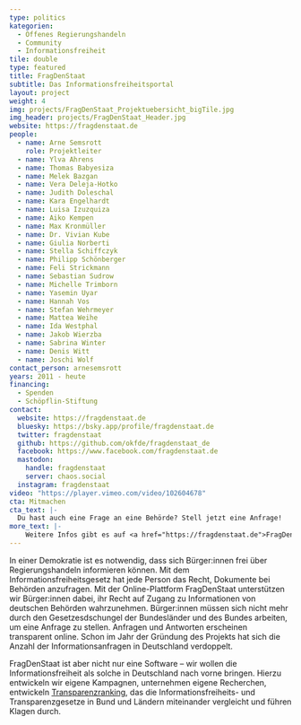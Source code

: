```yaml
---
type: politics
kategorien:
  - Offenes Regierungshandeln
  - Community
  - Informationsfreiheit
tile: double
type: featured
title: FragDenStaat
subtitle: Das Informationsfreiheitsportal
layout: project
weight: 4
img: projects/FragDenStaat_Projektuebersicht_bigTile.jpg
img_header: projects/FragDenStaat_Header.jpg
website: https://fragdenstaat.de
people:
  - name: Arne Semsrott
    role: Projektleiter
  - name: Ylva Ahrens
  - name: Thomas Babyesiza
  - name: Melek Bazgan
  - name: Vera Deleja-Hotko
  - name: Judith Doleschal
  - name: Kara Engelhardt
  - name: Luisa Izuzquiza
  - name: Aiko Kempen
  - name: Max Kronmüller
  - name: Dr. Vivian Kube
  - name: Giulia Norberti
  - name: Stella Schiffczyk
  - name: Philipp Schönberger
  - name: Feli Strickmann
  - name: Sebastian Sudrow
  - name: Michelle Trimborn
  - name: Yasemin Uyar
  - name: Hannah Vos
  - name: Stefan Wehrmeyer
  - name: Mattea Weihe
  - name: Ida Westphal
  - name: Jakob Wierzba
  - name: Sabrina Winter
  - name: Denis Witt
  - name: Joschi Wolf
contact_person: arnesemsrott
years: 2011 - heute
financing:
  - Spenden
  - Schöpflin-Stiftung
contact:
  website: https://fragdenstaat.de
  bluesky: https://bsky.app/profile/fragdenstaat.de
  twitter: fragdenstaat
  github: https://github.com/okfde/fragdenstaat_de
  facebook: https://www.facebook.com/fragdenstaat.de
  mastodon:
    handle: fragdenstaat
    server: chaos.social
  instagram: fragdenstaat
video: "https://player.vimeo.com/video/102604678"
cta: Mitmachen
cta_text: |-
  Du hast auch eine Frage an eine Behörde? Stell jetzt eine Anfrage!
more_text: |-
    Weitere Infos gibt es auf <a href="https://fragdenstaat.de">FragDenStaat.de</a>.
---
```


In einer Demokratie ist es notwendig, dass sich Bürger:innen frei über Regierungshandeln informieren können. Mit dem Informationsfreiheitsgesetz hat jede Person das Recht, Dokumente bei Behörden anzufragen. Mit der Online-Plattform FragDenStaat unterstützen wir Bürger:innen dabei, ihr Recht auf Zugang zu Informationen von deutschen Behörden wahrzunehmen. Bürger:innen müssen sich nicht mehr durch den Gesetzesdschungel der Bundesländer und des Bundes arbeiten, um eine Anfrage zu stellen. Anfragen und Antworten erscheinen transparent online. Schon im Jahr der Gründung des Projekts hat sich die Anzahl der Informationsanfragen in Deutschland verdoppelt. 

FragDenStaat ist aber nicht nur eine Software – wir wollen die Informationsfreiheit als solche in Deutschland nach vorne bringen. Hierzu entwickeln wir eigene Kampagnen, unternehmen eigene Recherchen, entwickeln [Transparenzranking]( /projekte/transparenzranking/), das die Informationsfreiheits- und Transparenzgesetze in Bund und Ländern miteinander vergleicht und führen Klagen durch.
